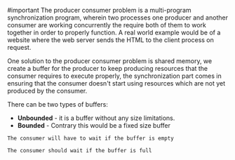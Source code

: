 #important 
The producer consumer problem is a multi-program synchronization program, wherein two processes one producer and another consumer are working concurrently the require both of them to work together in order to properly function. A real world example would be of a website where the web server sends the HTML to the client process on request.

One solution to the producer consumer problem is shared memory, we create a buffer for the producer to keep producing resources that the consumer requires to execute properly, the synchronization part comes in ensuring that the consumer doesn't start using resources which are not yet produced by the consumer.

There can be two types of buffers: 
- **Unbounded** - it is a buffer without any size limitations.  
- **Bounded** - Contrary this would be a fixed size buffer

```
The consumer will have to wait if the buffer is empty

The consumer should wait if the buffer is full
```
